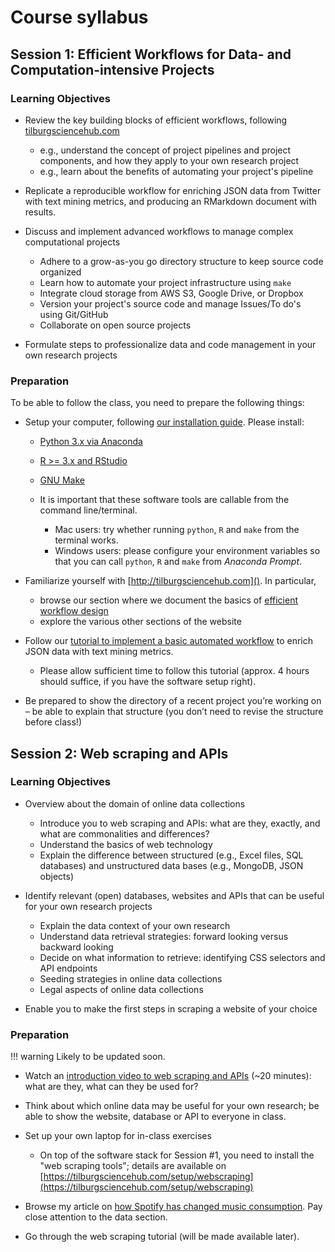# Course syllabus

## Session 1: Efficient Workflows for Data- and Computation-intensive Projects

### Learning Objectives

- Review the key building blocks of efficient workflows, following
  [tilburgsciencehub.com](http://tilburgsciencehub.com/workflow)
    - e.g., understand the concept of project pipelines and project components,
    and how they apply to your own research project
    - e.g., learn about the benefits of automating your project's pipeline

- Replicate a reproducible workflow for enriching JSON data from Twitter
  with text mining metrics, and producing an RMarkdown document with results.

- Discuss and implement advanced workflows to manage complex computational projects
    - Adhere to a grow-as-you go directory structure to keep source code organized
    - Learn how to automate your project infrastructure using `make`
    - Integrate cloud storage from AWS S3, Google Drive, or Dropbox
    - Version your project's source code and manage Issues/To do's using Git/GitHub
    - Collaborate on open source projects

- Formulate steps to professionalize data and code management in your own research projects

### Preparation

To be able to follow the class, you need to prepare the following things:

- Setup your computer, following [our installation guide](http://tilburgsciencehub.com/setup). Please install:
    - [Python 3.x via Anaconda](http://tilburgsciencehub.com/setup/python)
    - [R >= 3.x and RStudio](http://tilburgsciencehub.com/setup/r)
    - [GNU Make](http://tilburgsciencehub.com/setup/make)

    - It is important that these software tools are callable from the command line/terminal.
        - Mac users: try whether running `python`, `R` and `make` from the terminal works.
        - Windows users: please configure your environment variables so that you can call `python`, `R` and `make` from *Anaconda Prompt*.

- Familiarize yourself with [http://tilburgsciencehub.com](). In particular,
    - browse our section where we document the basics of [efficient workflow design](http://tilburgsciencehub.com/workflow)
    - explore the various other sections of the website

- Follow our [tutorial to implement a basic automated workflow](http://tilburgsciencehub.com/tutorial) to enrich JSON data with text mining metrics.
    - Please allow sufficient time to follow this tutorial (approx. 4 hours should suffice, if you have the software setup right).

-	Be prepared to show the directory of a recent project you’re working on – be able to explain that structure (you don’t need to revise the structure before class!)


## Session 2: Web scraping and APIs

### Learning Objectives

-	Overview about the domain of online data collections
    -	Introduce you to web scraping and APIs: what are they, exactly, and what are commonalities and differences?
    -	Understand the basics of web technology
    -	Explain the difference between structured (e.g., Excel files, SQL databases) and unstructured data bases (e.g., MongoDB, JSON objects)

-	Identify relevant (open) databases, websites and APIs that can be useful for your own research projects
    -	Explain the data context of your own research
  	- Understand data retrieval strategies: forward looking versus backward looking
    -	Decide on what information to retrieve: identifying CSS selectors and API endpoints
    -	Seeding strategies in online data collections
    -	Legal aspects of online data collections

-	Enable you to make the first steps in scraping a website of your choice

### Preparation

!!! warning
    Likely to be updated soon.

- Watch an [introduction video to web scraping and APIs](https://tiu.nu/scraping-video) (~20 minutes): what are they, what can they be used for?

-	Think about which online data may be useful for your own research; be able to show the website, database or API to everyone in class.

- Set up your own laptop for in-class exercises
    - On top of the software stack for Session #1, you need to install the "web scraping tools"; details are available on [https://tilburgsciencehub.com/setup/webscraping](https://tilburgsciencehub.com/setup/webscraping)

- Browse my article on [how Spotify has changed music consumption](https://tiu.nu/spotify). Pay close attention to the data section.

- Go through the web scraping tutorial (will be made available later).
